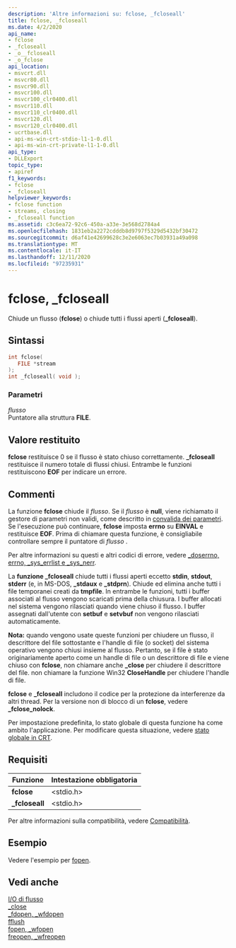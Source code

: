 ```yaml
---
description: 'Altre informazioni su: fclose, _fcloseall'
title: fclose, _fcloseall
ms.date: 4/2/2020
api_name:
- fclose
- _fcloseall
- _o__fcloseall
- _o_fclose
api_location:
- msvcrt.dll
- msvcr80.dll
- msvcr90.dll
- msvcr100.dll
- msvcr100_clr0400.dll
- msvcr110.dll
- msvcr110_clr0400.dll
- msvcr120.dll
- msvcr120_clr0400.dll
- ucrtbase.dll
- api-ms-win-crt-stdio-l1-1-0.dll
- api-ms-win-crt-private-l1-1-0.dll
api_type:
- DLLExport
topic_type:
- apiref
f1_keywords:
- fclose
- _fcloseall
helpviewer_keywords:
- fclose function
- streams, closing
- _fcloseall function
ms.assetid: c3c6ea72-92c6-450a-a33e-3e568d2784a4
ms.openlocfilehash: 1831eb2a2272cdddb8d9797f5329d5432bf30472
ms.sourcegitcommit: d6af41e42699628c3e2e6063ec7b03931a49a098
ms.translationtype: MT
ms.contentlocale: it-IT
ms.lasthandoff: 12/11/2020
ms.locfileid: "97235931"
---
```

# <a name="fclose-_fcloseall"></a>fclose, _fcloseall

Chiude un flusso (**fclose**) o chiude tutti i flussi aperti (**_fcloseall**).

## <a name="syntax"></a>Sintassi

```C
int fclose(
   FILE *stream
);
int _fcloseall( void );
```

### <a name="parameters"></a>Parametri

*flusso*<br/>
Puntatore alla struttura **FILE**.

## <a name="return-value"></a>Valore restituito

**fclose** restituisce 0 se il flusso è stato chiuso correttamente. **_fcloseall** restituisce il numero totale di flussi chiusi. Entrambe le funzioni restituiscono **EOF** per indicare un errore.

## <a name="remarks"></a>Commenti

La funzione **fclose** chiude il *flusso*. Se il *flusso* è **null**, viene richiamato il gestore di parametri non validi, come descritto in [convalida dei parametri](../../c-runtime-library/parameter-validation.md). Se l'esecuzione può continuare, **fclose** imposta **errno** su **EINVAL** e restituisce **EOF**. Prima di chiamare questa funzione, è consigliabile controllare sempre il puntatore di *flusso* .

Per altre informazioni su questi e altri codici di errore, vedere [_doserrno, errno, _sys_errlist e _sys_nerr](../../c-runtime-library/errno-doserrno-sys-errlist-and-sys-nerr.md).

La **funzione _fcloseall** chiude tutti i flussi aperti eccetto **stdin**, **stdout**, **stderr** (e, in MS-DOS, **_stdaux** e **_stdprn**). Chiude ed elimina anche tutti i file temporanei creati da **tmpfile**. In entrambe le funzioni, tutti i buffer associati al flusso vengono scaricati prima della chiusura. I buffer allocati nel sistema vengono rilasciati quando viene chiuso il flusso. I buffer assegnati dall'utente con **setbuf** e **setvbuf** non vengono rilasciati automaticamente.

**Nota:** quando vengono usate queste funzioni per chiudere un flusso, il descrittore del file sottostante e l'handle di file (o socket) del sistema operativo vengono chiusi insieme al flusso. Pertanto, se il file è stato originariamente aperto come un handle di file o un descrittore di file e viene chiuso con **fclose**, non chiamare anche **_close** per chiudere il descrittore del file. non chiamare la funzione Win32 **CloseHandle** per chiudere l'handle di file.

**fclose** e **_fcloseall** includono il codice per la protezione da interferenze da altri thread. Per la versione non di blocco di un **fclose**, vedere **_fclose_nolock**.

Per impostazione predefinita, lo stato globale di questa funzione ha come ambito l'applicazione. Per modificare questa situazione, vedere [stato globale in CRT](../global-state.md).

## <a name="requirements"></a>Requisiti

|Funzione|Intestazione obbligatoria|
|--------------|---------------------|
|**fclose**|\<stdio.h>|
|**_fcloseall**|\<stdio.h>|

Per altre informazioni sulla compatibilità, vedere [Compatibilità](../../c-runtime-library/compatibility.md).

## <a name="example"></a>Esempio

Vedere l'esempio per [fopen](fopen-wfopen.md).

## <a name="see-also"></a>Vedi anche

[I/O di flusso](../../c-runtime-library/stream-i-o.md)<br/>
[_close](close.md)<br/>
[_fdopen, _wfdopen](fdopen-wfdopen.md)<br/>
[fflush](fflush.md)<br/>
[fopen, _wfopen](fopen-wfopen.md)<br/>
[freopen, _wfreopen](freopen-wfreopen.md)<br/>
